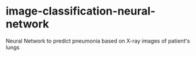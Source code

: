 # image-classification-neural-network
Neural Network to predict pneumonia based on X-ray images of patient's lungs
